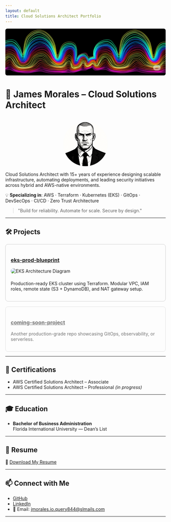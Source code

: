 ```yaml
---
layout: default
title: Cloud Solutions Architect Portfolio
---
```


<!-- Banner image -->
<img src="banner.jpg" alt="Banner" style="width: 100%; max-height: 200px; object-fit: cover; border-radius: 6px;" />

<!-- Name and title -->
# 🚀 James Morales – Cloud Solutions Architect

<!-- Profile photo -->
<p align="center">
  <img src="profile.jpg" alt="James Morales" style="width: 140px; border-radius: 50%; margin-top: 1rem;" />
</p>

Cloud Solutions Architect with 15+ years of experience designing scalable infrastructure, automating deployments, and leading security initiatives across hybrid and AWS-native environments.

💡 **Specializing in**: AWS · Terraform · Kubernetes (EKS) · GitOps · DevSecOps · CI/CD · Zero Trust Architecture

> "Build for reliability. Automate for scale. Secure by design."

---

## 🛠️ Projects

<div style="display: flex; flex-wrap: wrap; gap: 1rem;">

  <div style="flex: 1 1 300px; border: 1px solid #ccc; border-radius: 8px; padding: 1rem;">
    <h3><a href="https://github.com/jamesmorales76564/eks-prod-blueprint" target="_blank">eks-prod-blueprint</a></h3>
    <img src="https://github.com/jamesmorales76564/eks-prod-blueprint/blob/main/architecture.png?raw=true" alt="EKS Architecture Diagram" style="max-width: 100%; border-radius: 8px; margin-bottom: 0.5rem;" />
    <p>Production-ready EKS cluster using Terraform. Modular VPC, IAM roles, remote state (S3 + DynamoDB), and NAT gateway setup.</p>
  </div>

  <div style="flex: 1 1 300px; border: 1px solid #ccc; border-radius: 8px; padding: 1rem; opacity: 0.6;">
    <h3><a href="#">coming-soon-project</a></h3>
    <p>Another production-grade repo showcasing GitOps, observability, or serverless.</p>
  </div>

</div>

---

## 📜 Certifications

- AWS Certified Solutions Architect – Associate  
- AWS Certified Solutions Architect – Professional *(in progress)*

---

## 🎓 Education

- **Bachelor of Business Administration**  
  Florida International University — Dean’s List

---

## 📄 Resume

📄 [Download My Resume](resume.pdf)

---

## 📫 Connect with Me

- [GitHub](https://github.com/jamesmorales7654)
- [LinkedIn](https://linkedin.com/in/jamesmorales7654)
- 📧 Email: [jmorales.io.query844@slmails.com](mailto:jmorales.io.query844@slmails.com)

---

<!-- GoatCounter Analytics -->
<script data-goatcounter="https://jamesmorales7654.goatcounter.com/count" async src="//gc.zgo.at/count.js"></script>
